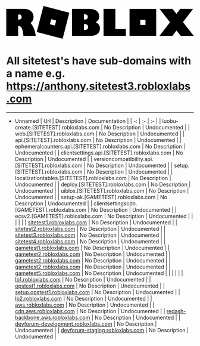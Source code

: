 ![](https://github.com/NoTwistedHere/Storage/blob/main/Images/Roblox_Logo.png)

# All sitetest's have sub-domains with a name e.g. https://anthony.sitetest3.robloxlabs.com

<hr/>

* Unnamed
    | Url | Description | Documentation |
    | -: | :- | :- |
    | luobu-create.[SITETEST].robloxlabs.com | No Description | Undocumented |
    | web.[SITETEST].robloxlabs.com | No Description | Undocumented |
    | api.[SITETEST].robloxlabs.com | No Description | Undocumented |
    | ephemeralcounters.api.[SITETEST].robloxlabs.com | No Description | Undocumented |
    | clientsettings.api.[SITETEST].robloxlabs.com | No Description | Undocumented |
    | versioncompatibility.api.[SITETEST].robloxlabs.com | No Description | Undocumented |
    | setup.[SITETEST].robloxlabs.com | No Description | Undocumented |
    | localizationtables.[SITETEST].robloxlabs.com | No Description | Undocumented |
    | deploy.[SITETEST].robloxlabs.com | No Description | Undocumented |
    | uiblox.[SITETEST].robloxlabs.com | No Description | Undocumented |
    | setup-ak.[GAMETEST].robloxlabs.com | No Description | Undocumented |
    | clientsettingscdn.[GAMETEST].robloxlabs.com | No Description | Undocumented |
    | ecsv2.[GAMETEST].robloxlabs.com | No Description | Undocumented |
    |  |  |  |
    | [sitetest1.robloxlabs.com](https://sitetest1.robloxlabs.com) | No Description | Undocumented |
    | [sitetest2.robloxlabs.com](https://sitetest2.robloxlabs.com) | No Description | Undocumented |
    | [sitetest3.robloxlabs.com](https://sitetest3.robloxlabs.com) | No Description | Undocumented |
    | [sitetest4.robloxlabs.com](https://sitetest4.robloxlabs.com) | No Description | Undocumented |
    | [gametest1.robloxlabs.com](https://gametest1.robloxlabs.com) | No Description | Undocumented |
    | [gametest2.robloxlabs.com](https://gametest2.robloxlabs.com) | No Description | Undocumented |
    | [gametest2.robloxlabs.com](https://gametest3.robloxlabs.com) | No Description | Undocumented |
    | [gametest2.robloxlabs.com](https://gametest4.robloxlabs.com) | No Description | Undocumented |
    | [gametest5.robloxlabs.com](https://gametest5.robloxlabs.com) | No Description | Undocumented |
    |  |  |  |
    | [lb1.robloxlabs.com](https://lb1.robloxlabs.com) | No Description | Undocumented |
    | [opstest1.robloxlabs.com](https://opstest1.robloxlabs.com) | No Description | Undocumented |
    | [setup.opstest1.robloxlabs.com](https://setup.opstest1.robloxlabs.com) | No Description | Undocumented |
    | [lb2.robloxlabs.com](https://lb2.robloxlabs.com) | No Description | Undocumented |
    | [aws.robloxlabs.com](https://aws.robloxlabs.com) | No Description | Undocumented |
    | [cdn.aws.robloxlabs.com](https://cdn.aws.robloxlabs.com) | No Description | Undocumented |
    | [redash-backbone.aws.robloxlabs.com](https://redash-backbone.aws.robloxlabs.com) | No Description | Undocumented |
    | [devforum-development.robloxlabs.com](https://devforum-development.robloxlabs.com) | No Description | Undocumented |
    | [devforum-staging.robloxlabs.com](https://devforum-staging.robloxlabs.com) | No Description | Undocumented |
